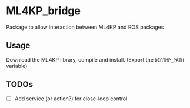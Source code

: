# ML4KP_bridge
Package to allow interaction between ML4KP and ROS packages

## Usage
Download the ML4KP library, compile and install.
(Export the `DIRTMP_PATH` variable)

## TODOs
- [ ] Add service (or action?) for close-loop control
 

